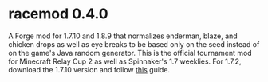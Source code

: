 # racemod 0.4.0
A Forge mod for 1.7.10 and 1.8.9 that normalizes enderman, blaze, and chicken drops as well as eye breaks to be based only on the seed instead of on the game's Java random generator. This is the official tournament mod for Minecraft Relay Cup 2 as well as Spinnaker's 1.7 weeklies.  For 1.7.2, download the 1.7.10 version and follow [this](https://www.youtube.com/watch?v=jeIc6Vb-u3k) guide.
